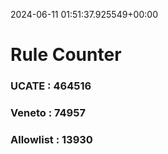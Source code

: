 2024-06-11 01:51:37.925549+00:00
# Rule Counter 
 ### UCATE : 464516

 ### Veneto : 74957

 ### Allowlist : 13930